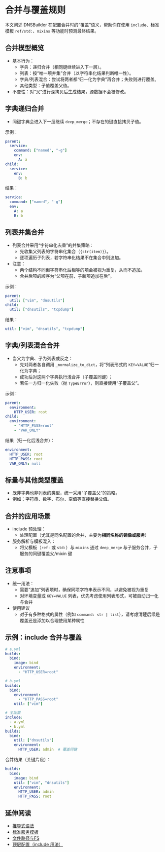 # 合并与覆盖规则

本文阐述 DNSBuilder 在配置合并时的“覆盖”语义，帮助你在使用 `include`、标准模板 `ref/std:`、`mixins` 等功能时预测最终结果。

## 合并模型概览

- 基本行为：
  - 字典：递归合并（相同键继续进入下一层）。
  - 列表：按“唯一项并集”合并（以字符串化结果判断唯一性）。
  - 字典/列表混合：尝试将两者都“归一化为字典”再合并；失败则进行覆盖。
  - 其他类型：子值覆盖父值。
- 不变性：对“父”进行深拷贝后生成结果，源数据不会被修改。

## 字典递归合并

- 同键字典会进入下一层继续 `deep_merge`；不存在的键直接拷贝子值。

示例：

```yaml
parent:
  service:
    command: ["named", "-g"]
    env:
      A: a
child:
  service:
    env:
      B: b
```

结果：

```yaml
service:
  command: ["named", "-g"]
  env:
    A: a
    B: b
```

## 列表并集合并

- 列表合并采用“字符串化去重”的并集策略：
  - 先收集父列表的字符串化集合（`{str(item)}`）。
  - 逐项遍历子列表，若字符串化结果不在集合中则追加。
- 注意：
  - 两个结构不同但字符串化后相等的项会被视为重复，从而不追加。
  - 合并后项的顺序为“父项在前，子新项追加在后”。

示例：

```yaml
parent:
  util: ["vim", "dnsutils"]
child:
  util: ["dnsutils", "tcpdump"]
```

结果：

```yaml
util: ["vim", "dnsutils", "tcpdump"]
```

## 字典/列表混合合并

- 当父为字典、子为列表或反之：
  - 先对两者各自调用 `_normalize_to_dict`，将“列表形式的 `KEY=VALUE`”归一化为字典；
  - 成功后对这两个字典执行浅合并（子覆盖同键）；
  - 若任一方归一化失败（抛 `TypeError`），则直接使用“子覆盖父”。

示例：

```yaml
parent:
  environment:
    HTTP_USER: root
child:
  environment:
    - "HTTP_PASS=root"
    - "VAR_ONLY"
```

结果（归一化后浅合并）：

```yaml
environment:
  HTTP_USER: root
  HTTP_PASS: root
  VAR_ONLY: null
```

## 标量与其他类型覆盖

- 既非字典也非列表的类型，统一采用“子覆盖父”的策略。
- 例如：字符串、数字、布尔、空值等直接替换父值。

## 合并的应用场景

- include 预处理：
  - 处理配置（尤其是同名配置的合并，主要为**相同名称的镜像或服务**）
- 服务解析与模板混入：
  - 将父模板（`ref:` 或 `std:`）与 `mixins` 通过 `deep_merge` 与子服务合并，子服务的同键覆盖父/mixin 键

## 注意事项

- 统一用法：
  - 需要“追加”列表项时，确保同项字符串表示不同，以避免被视为重复
  - 对环境变量或 `KEY=VALUE` 列表，优先考虑使用列表形式，可被自动归一化与合并
- 使用建议
  - 对于有多种格式的属性（例如 `command: str | list`），请考虑清楚后续是覆盖还是添加以合理使用某种属性

## 示例：include 合并与覆盖

```yaml
# a.yml
builds:
  bind:
    image: bind
    environment:
      - "HTTP_USER=root"

# b.yml
builds:
  bind:
    environment:
      - "HTTP_PASS=root"
    util: ["vim"]

# 主配置
include:
  - a.yml
  - b.yml
builds:
  bind:
    util: ["dnsutils"]
    environment:
      HTTP_USER: admin  # 覆盖同键
```

合并结果（关键片段）：

```yaml
builds:
  bind:
    image: bind
    util: ["vim", "dnsutils"]
    environment:
      HTTP_USER: admin
      HTTP_PASS: root
```

## 延伸阅读

- [推导式语法](comprehension.md)
- [标准服务模板](build-templates.md)
- [文件路径与FS](paths-and-fs.md)
- [顶层配置（include 用法）](top-level.md)
